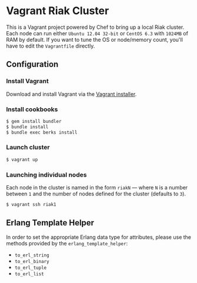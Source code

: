 # Vagrant Riak Cluster

This is a Vagrant project powered by Chef to bring up a local Riak cluster.
Each node can run either `Ubuntu 12.04 32-bit` or `CentOS 6.3` with `1024MB`
of RAM by default. If you want to tune the OS or node/memory count, you'll
have to edit the `Vagrantfile` directly.

## Configuration

### Install Vagrant

Download and install Vagrant via the
[Vagrant installer](http://downloads.vagrantup.com/).

### Install cookbooks

``` bash
$ gem install bundler
$ bundle install
$ bundle exec berks install
```

### Launch cluster

``` bash
$ vagrant up
```

### Launching individual nodes

Each node in the cluster is named in the form `riakN` — where `N` is a number
between `1` and the number of nodes defined for the cluster (defaults to `3`).

``` bash
$ vagrant ssh riak1
```

## Erlang Template Helper

In order to set the appropriate Erlang data type for attributes, please use the
methods provided by the `erlang_template_helper`:

* `to_erl_string`
* `to_erl_binary`
* `to_erl_tuple`
* `to_erl_list`
